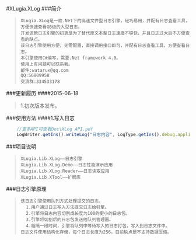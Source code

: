 #XLugia.XLog
###简介

>     XLugia.XLog是一款.Net下的高速文件型日志引擎，轻巧易用，并配有日志查看工具，方便快速查看GB级的大型日志。 	
>     开发该款日志引擎的初衷是为了替代原文本型日志速度不够快，并且日志过大后不方便查看的缺点。
>     该日志引擎使用方便，无需配置，直接调用接口即可，并配有日志查看工具，方便查看日志。
>     本引擎使用C#编写，需要.Net framework 4.0。
>     使用上有问题可以联系我。
>     邮件:watarux@qq.com
>     QQ:56809958    
>     交流群:334533178

###更新履历
####2015-06-18
>1.初次版本发布。

###使用方法
####1.写入日志
```javascript
    //更多API可查看Doc\XLog API.pdf
    LogWriter.getIns().writeLog("日志内容", LogType.getIns().debug.application);
```

###项目说明

>     XLugia.Lib.XLog——日志引擎
>     XLugia.Lib.XLog.Demo——日志性能演示应用
>     XLugia.Lib.XLog.Reader——日志读取应用
>     XLugia.Lib.XTool——扩展库

###日志引擎原理

>     该日志引擎使用队列方式处理提交的日志。
>       1.用户通过日志写入方法提交日志给引擎。
>       2.引擎将日志内容切割成长度为100的更小的日志包。
>       3.引擎将切割后的日志包发送给队列管理器。
>       4.每隔一段时间，引擎将队列中等待写入的日志打包，写入到日志文件中。
>     日志文件使用结构化存储，每个日志长度为256，目前缺点是不支持数据压缩。
